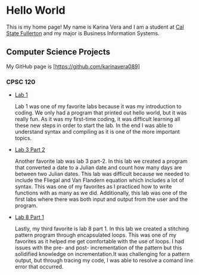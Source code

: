 # Hello World

This is my home page! My name is Karina Vera and I am a student at [Cal State Fullerton](http://www.fullerton.edu/) and my major is Business Information Systems.

## Computer Science Projects

My GitHub page is [https://github.com/karinavera089]

### CPSC 120

* [Lab 1](https://github.com/cpsc-spring-2023/cpsc-120-lab-01-kenneth-and-karina) 

    Lab 1 was one of my favorite labs because it was my introduction to coding. We only had a program that printed out hello world, but it was really fun. As it was my first-time coding, it was difficult learning all these new steps in order to start the lab. In the end I was able to understand syntax and compiling as it is one of the more important topics.

* [Lab 3 Part 2](https://github.com/cpsc-spring-2023/cpsc-120-lab-03-michael-and-karina/tree/main/part-2)

    Another favorite lab was lab 3 part-2. In this lab we created a program that converted a date to a Julian date and count how many days are between two Julian dates. This lab was difficult because we needed to include the Fliegal and Van Flandern equation which includes a lot of syntax. This was one of my favorites as I practiced how to write functions with as many as we did. Additionally, this lab was one of the first labs where there was both input and output from the user and the program. 

* [Lab 8 Part 1](https://github.com/cpsc-spring-2023/cpsc-120-lab-08-karina-and-max/tree/main/part-1)

    Lastly, my third favorite is lab 8 part 1. In this lab we created a stitching pattern program through encapsulated loops. This was one of my favorites as it helped me get comfortable with the use of loops. I had issues with the pre- and post- incrementation of the pattern but this solidified knowledge on incrementation.It was challenging for a pattern output, but through tracing my code, I was able to resolve a comand line error that occurred.
